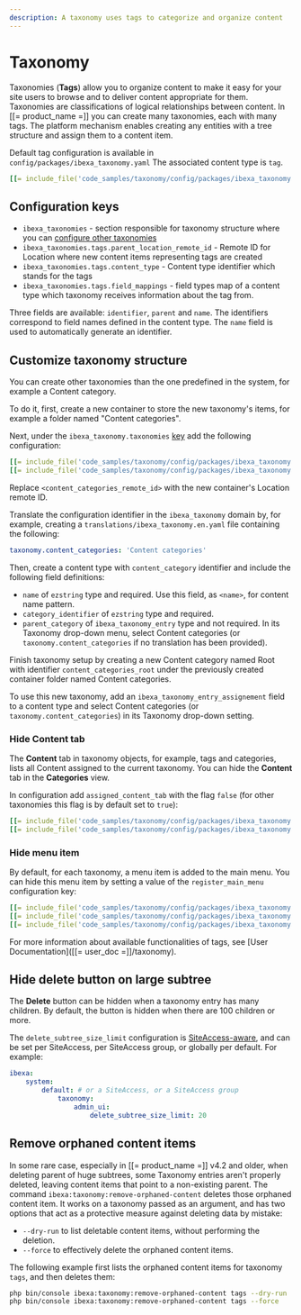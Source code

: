 ```yaml
---
description: A taxonomy uses tags to categorize and organize content
---
```


# Taxonomy

Taxonomies (**Tags**) allow you to organize content to make it easy for your site users to browse and to deliver content appropriate for them.
Taxonomies are classifications of logical relationships between content.
In [[= product_name =]] you can create many taxonomies, each with many tags. The platform mechanism enables creating any entities with a tree structure and assign them to a content item.

Default tag configuration is available in `config/packages/ibexa_taxonomy.yaml`
The associated content type is `tag`.

``` yaml
[[= include_file('code_samples/taxonomy/config/packages/ibexa_taxonomy.yaml', 0, 9) =]]
```

## Configuration keys

* `ibexa_taxonomies` - section responsible for taxonomy structure where you can [configure other taxonomies](#customize-taxonomy-structure)
* `ibexa_taxonomies.tags.parent_location_remote_id` - Remote ID for Location where new content items representing tags are created
* `ibexa_taxonomies.tags.content_type` - Content type identifier which stands for the tags
* `ibexa_taxonomies.tags.field_mappings` - field types map of a content type which taxonomy receives information about the tag from.

Three fields are available: `identifier`, `parent` and `name`.
The identifiers correspond to field names defined in the content type. The `name` field is used to automatically generate an identifier.

## Customize taxonomy structure

You can create other taxonomies than the one predefined in the system, for example a Content category.

To do it, first, create a new container to store the new taxonomy's items, for example a folder named "Content categories".

Next, under the `ibexa_taxonomy.taxonomies` [key](configuration.md#configuration-files) add the following configuration:

``` yaml
[[= include_file('code_samples/taxonomy/config/packages/ibexa_taxonomy.yaml', 0, 2) =]]        # existing keys
[[= include_file('code_samples/taxonomy/config/packages/ibexa_taxonomy.yaml', 9, 17) =]]
```

Replace `<content_categories_remote_id>` with the new container's Location remote ID.

Translate the configuration identifier in the `ibexa_taxonomy` domain by, for example, creating a `translations/ibexa_taxonomy.en.yaml` file containing the following:
```yaml
taxonomy.content_categories: 'Content categories'
```

Then, create a content type with `content_category` identifier and include the following field definitions:

* `name` of `ezstring` type and required. Use this field, as `<name>`, for content name pattern.
* `category_identifier` of `ezstring` type and required.
* `parent_category` of `ibexa_taxonomy_entry` type and not required. In its Taxonomy drop-down menu, select Content categories (or `taxonomy.content_categories` if no translation has been provided).

Finish taxonomy setup by creating a new Content category named Root with identifier `content_categories_root` under the previously created container folder named Content categories.

To use this new taxonomy, add an `ibexa_taxonomy_entry_assignement` field to a content type and select Content categories (or `taxonomy.content_categories`) in its Taxonomy drop-down setting.

### Hide Content tab

The **Content** tab in taxonomy objects, for example, tags and categories, lists all Content assigned to the current taxonomy.
You can hide the **Content** tab in the **Categories** view.

In configuration add `assigned_content_tab` with the flag `false` (for other taxonomies this flag is by default set to `true`):

``` yaml
[[= include_file('code_samples/taxonomy/config/packages/ibexa_taxonomy.yaml', 0, 2) =]]        # existing keys
[[= include_file('code_samples/taxonomy/config/packages/ibexa_taxonomy.yaml', 9, 17) =]]
```

### Hide menu item

By default, for each taxonomy, a menu item is added to the main menu.
You can hide this menu item by setting a value of the `register_main_menu` configuration key:

``` yaml
[[= include_file('code_samples/taxonomy/config/packages/ibexa_taxonomy.yaml', 0, 2) =]]        # existing keys
[[= include_file('code_samples/taxonomy/config/packages/ibexa_taxonomy.yaml', 9, 10) =]]            # existing keys
[[= include_file('code_samples/taxonomy/config/packages/ibexa_taxonomy.yaml', 17, 18) =]]
```

For more information about available functionalities of tags, see [User Documentation]([[= user_doc =]]/taxonomy).

## Hide delete button on large subtree

The **Delete** button can be hidden when a taxonomy entry has many children.
By default, the button is hidden when there are 100 children or more.

The `delete_subtree_size_limit` configuration is [SiteAccess-aware](siteaccess_aware_configuration.md), and can be set per SiteAccess, per SiteAccess group, or globally per default.
For example:

```yaml
ibexa:
    system:
        default: # or a SiteAccess, or a SiteAccess group
            taxonomy:
                admin_ui:
                    delete_subtree_size_limit: 20
```

## Remove orphaned content items

In some rare case, especially in [[= product_name =]] v4.2 and older, when deleting parent of huge subtrees, some Taxonomy entries aren't properly deleted, leaving content items that point to a non-existing parent.
The command `ibexa:taxonomy:remove-orphaned-content` deletes those orphaned content item.
It works on a taxonomy passed as an argument, and has two options that act as a protective measure against deleting data by mistake:

- `--dry-run` to list deletable content items, without performing the deletion.
- `--force` to effectively delete the orphaned content items.

The following example first lists the orphaned content items for taxonomy `tags`, and then deletes them:

```bash
php bin/console ibexa:taxonomy:remove-orphaned-content tags --dry-run
php bin/console ibexa:taxonomy:remove-orphaned-content tags --force
```
